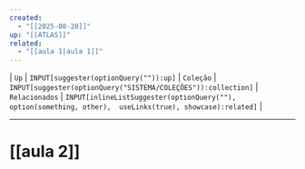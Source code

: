 ```yaml
---
created:
  - "[[2025-08-20]]"
up: "[[ATLAS]]"
related:
  - "[[aula 1|aula 1]]"
---
```

| `Up` | `INPUT[suggester(optionQuery("")):up]`    | `Coleção` | `INPUT[suggester(optionQuery("SISTEMA/COLEÇÕES")):collection]`   | `Relacionados` | `INPUT[inlineListSuggester(optionQuery(""), option(something, other),  useLinks(true), showcase):related]`  |

---

# [[aula 2]] 

